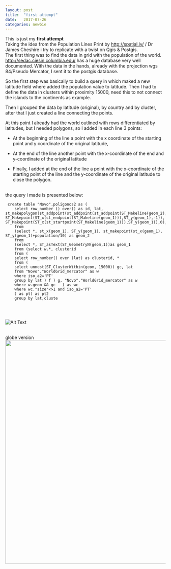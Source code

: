 ```yaml
---
layout: post
title:  "first attempt"
date:   2017-07-26 
categories: newbie
---
```


This is just my **first attempt**
<br>
Taking the idea from the Population Lines Print by <http://spatial.ly/> / Dr James Cheshire i try to replicate with a twist on Qgis & Postgis. 
<br>
The first thing was to find the data in grid with the population of the world. <br>
<http://sedac.ciesin.columbia.edu/> has a huge database very well documented.
With the data in the hands, already with the projection wgs 84/Pseudo Mercator,  I sent it to the postgis database. <br>


So the first step was basically to build a query in which maked a new latitude field where added the population value to latitude.
Then I had to define the data in clusters within proximity 15000, need this to not connect the islands to the continents as example.


Then I grouped the data by latitude (original), by country and by cluster, after that I just created a line connecting the points.


At this point I already had the world outlined with rows differentiated by latitudes, but I needed polygons, so I added in each line 3 points:

* At the beginning of the line a point with the x coordinate of the starting point and y coordinate of the original latitude,

* At the end of the line another point with the x-coordinate of the end and y-coordinate of the original latitude

* Finally, I added at the end of the line a point with the x-coordinate of the starting point of the line and the y-coordinate of the original latitude to close the polygon.
<br>
the query i made is presented below:

```
 create table "Novo".poligonos2 as (
	select row_number () over() as id, lat, st_makepolygon(st_addpoint(st_addpoint(st_addpoint(ST_Makeline(geom_2), ST_Makepoint(ST_x(st_endpoint(ST_Makeline(geom_1))),ST_y(geom_1),-1)), ST_Makepoint(ST_x(st_startpoint(ST_Makeline(geom_1))),ST_y(geom_1)),0),ST_Makepoint(ST_x(st_startpoint(ST_Makeline(geom_1))),ST_y(geom_1)),-1))
	from 
	(select *, st_x(geom_1), ST_y(geom_1), st_makepoint(st_x(geom_1), ST_y(geom_1)+population/10) as geom_2
	from 
	(select *, ST_asText(ST_GeometryN(geom,1))as geom_1
	from (select w.*, clusterid 
	from (
	select row_number() over (lat) as clusterid, *
	from (
	select unnest(ST_ClusterWithin(geom, 15000)) gc, lat 
	from "Novo"."WorldGrid_mercator" as w
	where iso_a2='PT'
	group by lat ) f ) g, "Novo"."WorldGrid_mercator" as w
	where w.geom && gc   ) as wc
	where wc."size"<>1 and iso_a2='PT' 
	) as pt) as pt2
	group by lat,cluste
  
```

<br>

![Alt Text](http://LRSCardoso.github.io/mapa_linhas_populacao_lt.jpg)

<br>
globe version 
<br>
<img src="http://LRSCardoso.github.io/mapa_linhas_populacao4.jpeg" width="700" height="700" />
